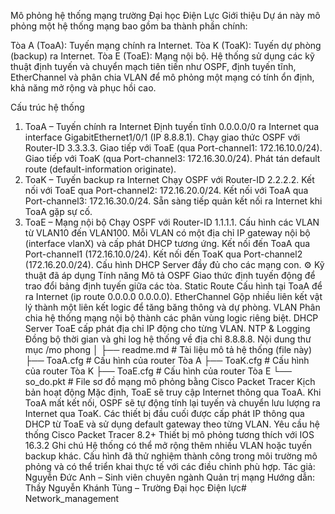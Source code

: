  Mô phỏng hệ thống mạng trường Đại học Điện Lực
Giới thiệu
Dự án này mô phỏng một hệ thống mạng bao gồm ba thành phần chính:

Tòa A (ToaA): Tuyến mạng chính ra Internet.
Tòa K (ToaK): Tuyến dự phòng (backup) ra Internet.
Tòa E (ToaE): Mạng nội bộ.
Hệ thống sử dụng các kỹ thuật định tuyến và chuyển mạch tiên tiến như OSPF, định tuyến tĩnh, EtherChannel và phân chia VLAN để mô phỏng một mạng có tính ổn định, khả năng mở rộng và phục hồi cao.

Cấu trúc hệ thống
1. ToaA – Tuyến chính ra Internet
Định tuyến tĩnh 0.0.0.0/0 ra Internet qua interface GigabitEthernet1/0/1 (IP 8.8.8.1).
Chạy giao thức OSPF với Router-ID 3.3.3.3.
Giao tiếp với ToaE (qua Port-channel1: 172.16.10.0/24).
Giao tiếp với ToaK (qua Port-channel3: 172.16.30.0/24).
Phát tán default route (default-information originate).
2. ToaK – Tuyến backup ra Internet
Chạy OSPF với Router-ID 2.2.2.2.
Kết nối với ToaE qua Port-channel2: 172.16.20.0/24.
Kết nối với ToaA qua Port-channel3: 172.16.30.0/24.
Sẵn sàng tiếp quản kết nối ra Internet khi ToaA gặp sự cố.
3. ToaE – Mạng nội bộ
Chạy OSPF với Router-ID 1.1.1.1.
Cấu hình các VLAN từ VLAN10 đến VLAN100.
Mỗi VLAN có một địa chỉ IP gateway nội bộ (interface vlanX) và cấp phát DHCP tương ứng.
Kết nối đến ToaA qua Port-channel1 (172.16.10.0/24).
Kết nối đến ToaK qua Port-channel2 (172.16.20.0/24).
Cấu hình DHCP Server đầy đủ cho các mạng con.
⚙️ Kỹ thuật đã áp dụng
Tính năng	Mô tả
OSPF	Giao thức định tuyến động để trao đổi bảng định tuyến giữa các tòa.
Static Route	Cấu hình tại ToaA để ra Internet (ip route 0.0.0.0 0.0.0.0).
EtherChannel	Gộp nhiều liên kết vật lý thành một liên kết logic để tăng băng thông và dự phòng.
VLAN	Phân chia hệ thống mạng nội bộ thành các phân vùng logic riêng biệt.
DHCP Server	ToaE cấp phát địa chỉ IP động cho từng VLAN.
NTP & Logging	Đồng bộ thời gian và ghi log hệ thống về địa chỉ 8.8.8.8.
Nội dung thư mục
/mo phong
│
├── readme.md                  # Tài liệu mô tả hệ thống (file này)
├── ToaA.cfg                   # Cấu hình của router Tòa A
├── ToaK.cfg                   # Cấu hình của router Tòa K
├── ToaE.cfg                   # Cấu hình của router Tòa E
└── so_do.pkt                  # File sơ đồ mạng mô phỏng bằng Cisco Packet Tracer
Kịch bản hoạt động
Mặc định, ToaE sẽ truy cập Internet thông qua ToaA.
Khi ToaA mất kết nối, OSPF sẽ tự động tính lại tuyến và chuyển lưu lượng ra Internet qua ToaK.
Các thiết bị đầu cuối được cấp phát IP thông qua DHCP từ ToaE và sử dụng default gateway theo từng VLAN.
Yêu cầu hệ thống
Cisco Packet Tracer 8.2+
Thiết bị mô phỏng tương thích với IOS 16.3.2
Ghi chú
Hệ thống có thể mở rộng thêm nhiều VLAN hoặc tuyến backup khác.
Cấu hình đã thử nghiệm thành công trong môi trường mô phỏng và có thể triển khai thực tế với các điều chỉnh phù hợp.
Tác giả: Nguyễn Đức Anh – Sinh viên chuyên ngành Quản trị mạng
Hướng dẫn: Thầy Nguyễn Khánh Tùng – Trường Đại học Điện lực# Network_management
